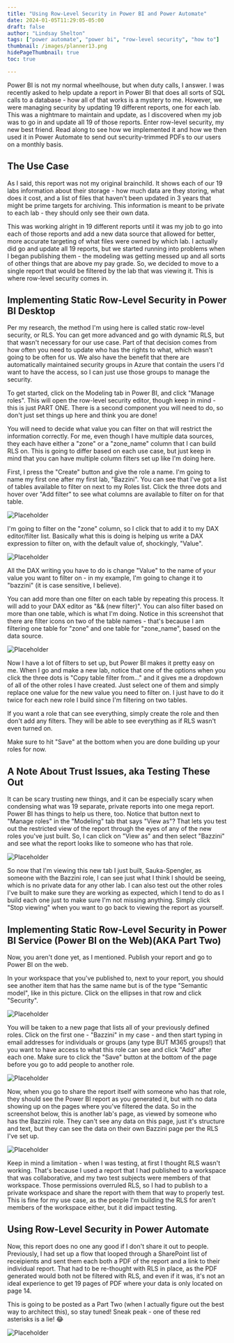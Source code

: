```yaml
---
title: "Using Row-Level Security in Power BI and Power Automate"
date: 2024-01-05T11:29:05-05:00
draft: false
author: "Lindsay Shelton"
tags: ["power automate", "power bi", "row-level security", "how to"]
thumbnail: /images/planner13.png
hidePageThumbnail: true
toc: true

---
```


Power BI is not my normal wheelhouse, but when duty calls, I answer.  I was recently asked to help update a report in Power BI that does all sorts of SQL calls to a database - how all of that works is a mystery to me.  However, we were managing security by updating 19 different reports, one for each lab.  This was a nightmare to maintain and update, as I discovered when my job was to go in and update all 19 of those reports.  Enter row-level security, my new best friend.  Read along to see how we implemented it and how we then used it in Power Automate to send out security-trimmed PDFs to our users on a monthly basis.

## The Use Case

As I said, this report was not my original brainchild.  It shows each of our 19 labs information about their storage - how much data are they storing, what does it cost, and a list of files that haven't been updated in 3 years that might be prime targets for archiving.  This information is meant to be private to each lab - they should only see their own data.

This was working alright in 19 different reports until it was my job to go into each of those reports and add a new data source that allowed for better, more accurate targeting of what files were owned by which lab.  I actually did go and update all 19 reports, but we started running into problems when I began publishing them - the modeling was getting messed up and all sorts of other things that are above my pay grade.  So, we decided to move to a single report that would be filtered by the lab that was viewing it.  This is where row-level security comes in.

## Implementing Static Row-Level Security in Power BI Desktop

Per my research, the method I'm using here is called static row-level security, or RLS.  You can get more advanced and go with dynamic RLS, but that wasn't necessary for our use case.  Part of that decision comes from how often you need to update who has the rights to what, which wasn't going to be often for us.  We also have the benefit that there are automatically maintained security groups in Azure that contain the users I'd want to have the access, so I can just use those groups to manage the security.

To get started, click on the Modeling tab in Power BI, and click "Manage roles".  This will open the row-level security editor, though keep in mind - this is just PART ONE.  There is a second component you will need to do, so don't just set things up here and think you are done!

You will need to decide what value you can filter on that will restrict the information correctly.  For me, even though I have multiple data sources, they each have either a "zone" or a "zone_name" column that I can build RLS on.  This is going to differ based on each use case, but just keep in mind that you can have multiple column filters set up like I'm doing here.

First, I press the "Create" button and give the role a name.  I'm going to name my first one after my first lab, "Bazzini". You can see that I've got a list of tables available to filter on next to my Roles list.  Click the three dots and hover over "Add filter" to see what columns are available to filter on for that table.  

![Placeholder](/images/rowlevelsecurity1.png)

I'm going to filter on the "zone" column, so I click that to add it to my DAX editor/filter list.  Basically what this is doing is helping us write a DAX expression to filter on, with the default value of, shockingly, "Value".

![Placeholder](/images/rowlevelsecurity2.png)

All the DAX writing you have to do is change "Value" to the name of your value you want to filter on - in my example, I'm going to change it to "bazzini" (it is case sensitive, I believe).

You can add more than one filter on each table by repeating this process.  It will add to your DAX editor as "&& (new filter)".  You can also filter based on more than one table, which is what I'm doing.  Notice in this screenshot that there are filter icons on two of the table names - that's because I am filtering one table for "zone" and one table for "zone_name", based on the data source.

![Placeholder](/images/rowlevelsecurity3.png)

Now I have a lot of filters to set up, but Power BI makes it pretty easy on me.  When I go and make a new lab, notice that one of the options when you click the three dots is "Copy table filter from..." and it gives me a dropdown of all of the other roles I have created.  Just select one of them and simply replace one value for the new value you need to filter on.  I just have to do it twice for each new role I build since I'm filtering on two tables.

If you want a role that can see everything, simply create the role and then don't add any filters.  They will be able to see everything as if RLS wasn't even turned on.

Make sure to hit "Save" at the bottom when you are done building up your roles for now.

## A Note About Trust Issues, aka Testing These Out

It can be scary trusting new things, and it can be especially scary when condensing what was 19 separate, private reports into one mega report.  Power BI has things to help us there, too.  Notice that button next to "Manage roles" in the "Modeling" tab that says "View as"?  That lets you test out the restricted view of the report through the eyes of any of the new roles you've just built.  So, I can click on "View as" and then select "Bazzini" and see what the report looks like to someone who has that role.

![Placeholder](/images/rowlevelsecurity3point5.png)

So now that I'm viewing this new tab I just built, Sauka-Spengler, as someone with the Bazzini role, I can see just what I think I should be seeing, which is no private data for any other lab.  I can also test out the other roles I've built to make sure they are working as expected, which I tend to do as I build each one just to make sure I'm not missing anything.  Simply click "Stop viewing" when you want to go back to viewing the report as yourself.

## Implementing Static Row-Level Security in Power BI Service (Power BI on the Web)(AKA Part Two)

Now, you aren't done yet, as I mentioned.  Publish your report and go to Power BI on the web.

In your workspace that you've published to, next to your report, you should see another item that has the same name but is of the type "Semantic model", like in this picture.  Click on the ellipses in that row and click "Security".
 
![Placeholder](/images/rowlevelsecurity4.png)

You will be taken to a new page that lists all of your previously defined roles.  Click on the first one - "Bazzini" in my case - and then start typing in email addresses for individuals or groups (any type BUT M365 groups!) that you want to have access to what this role can see and click "Add" after each one.  Make sure to click the "Save" button at the bottom of the page before you go to add people to another role.

![Placeholder](/images/rowlevelsecurity5.png)

Now, when you go to share the report itself with someone who has that role, they should see the Power BI report as you generated it, but with no data showing up on the pages where you've filtered the data.  So in the screenshot below, this is another lab's page, as viewed by someone who has the Bazzini role.  They can't see any data on this page, just it's structure and text, but they can see the data on their own Bazzini page per the RLS I've set up.

![Placeholder](/images/rowlevelsecurity6.png)

Keep in mind a limitation - when I was testing, at first I thought RLS wasn't working.  That's because I used a report that I had published to a workspace that was collaborative, and my two test subjects were members of that workspace.  Those permissions overruled RLS, so I had to publish to a private workspace and share the report with them that way to properly test.  This is fine for my use case, as the people I'm building the RLS for aren't members of the workspace either, but it did impact testing.

## Using Row-Level Security in Power Automate

Now, this report does no one any good if I don't share it out to people.  Previously, I had set up a flow that looped through a SharePoint list of receipients and sent them each both a PDF of the report and a link to their individual report.  That had to be re-thought with RLS in place, as the PDF generated would both not be filtered with RLS, and even if it was, it's not an ideal experience to get 19 pages of PDF where your data is only located on page 14.

This is going to be posted as a Part Two (when I actually figure out the best way to architect this), so stay tuned!  Sneak peak - one of these red asterisks is a lie! 😂

![Placeholder](/images/fakeout1.png)

<!-- Google tag (gtag.js) -->
<script async src="https://www.googletagmanager.com/gtag/js?id=G-CN3PDT3T20"></script>
<script>
  window.dataLayer = window.dataLayer || [];
  function gtag(){dataLayer.push(arguments);}
  gtag('js', new Date());

  gtag('config', 'G-CN3PDT3T20');
</script>